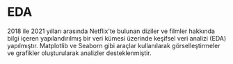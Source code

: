 # EDA

2018 ile 2021 yılları arasında Netflix'te bulunan diziler ve filmler hakkında bilgi içeren yapılandırılmış bir veri kümesi üzerinde keşifsel veri analizi (EDA) yapılmıştır. Matplotlib ve Seaborn gibi araçlar kullanılarak görselleştirmeler ve grafikler oluşturularak analizler desteklenmiştir.
